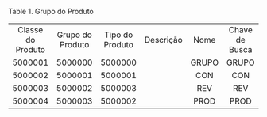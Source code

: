 <div id="d134693e1" class="table">

<div class="table-title">

Table 1. Grupo do
Produto

</div>

<div class="table-contents">

|                   |                  |                 |           |       |                |
| :---------------: | :--------------: | :-------------: | :-------: | :---: | :------------: |
| Classe do Produto | Grupo do Produto | Tipo do Produto | Descrição | Nome  | Chave de Busca |
|      5000001      |     5000000      |     5000000     |           | GRUPO |     GRUPO      |
|      5000002      |     5000001      |     5000001     |           |  CON  |      CON       |
|      5000003      |     5000002      |     5000003     |           |  REV  |      REV       |
|      5000004      |     5000003      |     5000002     |           | PROD  |      PROD      |

</div>

</div>
